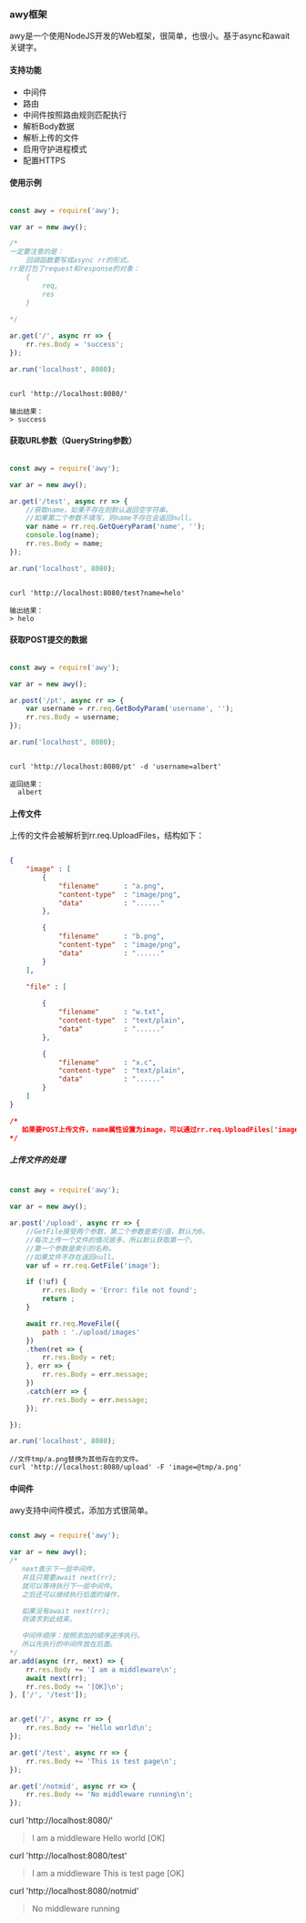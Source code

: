 ### awy框架

awy是一个使用NodeJS开发的Web框架，很简单，也很小。基于async和await关键字。

#### 支持功能
* 中间件
* 路由
* 中间件按照路由规则匹配执行
* 解析Body数据
* 解析上传的文件
* 启用守护进程模式
* 配置HTTPS


#### 使用示例

``` JavaScript

const awy = require('awy');

var ar = new awy();

/*
一定要注意的是：
    回调函数要写成async rr的形式。
rr是打包了request和response的对象：
    {
        req,
        res
    }
    
*/

ar.get('/', async rr => {
    rr.res.Body = 'success';        
});

ar.run('localhost', 8080);

```

```

curl 'http://localhost:8080/'

输出结果：
> success

```

#### 获取URL参数（QueryString参数）

``` JavaScript

const awy = require('awy');

var ar = new awy();

ar.get('/test', async rr => {
    //获取name，如果不存在则默认返回空字符串。
    //如果第二个参数不填写，则name不存在会返回null。
    var name = rr.req.GetQueryParam('name', '');
    console.log(name);
    rr.res.Body = name;
});

ar.run('localhost', 8080);

```

```

curl 'http://localhost:8080/test?name=helo'

输出结果：
> helo

```

#### 获取POST提交的数据

``` JavaScript

const awy = require('awy');

var ar = new awy();

ar.post('/pt', async rr => {
    var username = rr.req.GetBodyParam('username', '');
    rr.res.Body = username;
});

ar.run('localhost', 8080);

```

```

curl 'http://localhost:8080/pt' -d 'username=albert'

返回结果：
  albert

```

#### 上传文件

上传的文件会被解析到rr.req.UploadFiles，结构如下：

``` JSON

{
    "image" : [
        {
            "filename"      : "a.png",
            "content-type"  : "image/png",
            "data"          : "......"
        },

        {
            "filename"      : "b.png",
            "content-type"  : "image/png",
            "data"          : "......"
        }
    ],

    "file" : [
        
        {
            "filename"      : "w.txt",
            "content-type"  : "text/plain",
            "data"          : "......"
        },

        {
            "filename"      : "x.c",
            "content-type"  : "text/plain",
            "data"          : "......"
        }
    ]
}

/*
   如果要POST上传文件，name属性设置为image，可以通过rr.req.UploadFiles['image'][0]访问第一个文件。
*/

```

##### 上传文件的处理

``` JavaScript

const awy = require('awy');

var ar = new awy();

ar.post('/upload', async rr => {
    //GetFile接受两个参数，第二个参数是索引值，默认为0。
    //每次上传一个文件的情况居多，所以默认获取第一个。
    //第一个参数是索引的名称。
    //如果文件不存在返回null。
    var uf = rr.req.GetFile('image');

    if (!uf) {
        rr.res.Body = 'Error: file not found';
        return ;
    }

    await rr.req.MoveFile({
        path : './upload/images'
    })
    .then(ret => {
        rr.res.Body = ret;
    }, err => {
        rr.res.Body = err.message;
    })
    .catch(err => {
        rr.res.Body = err.message;
    });

});

ar.run('localhost', 8080);


```

```
//文件tmp/a.png替换为其他存在的文件。
curl 'http://localhost:8080/upload' -F 'image=@tmp/a.png'

```


#### 中间件

awy支持中间件模式，添加方式很简单。

``` JavaScript

const awy = require('awy');

var ar = new awy();
/*
   next表示下一层中间件，
   并且只需要await next(rr);
   就可以等待执行下一层中间件。
   之后还可以继续执行后面的操作，

   如果没有await next(rr);
   则请求到此结束。

   中间件顺序：按照添加的顺序逆序执行。
   所以先执行的中间件放在后面。
*/
ar.add(async (rr, next) => {
    rr.res.Body += 'I am a middleware\n';
    await next(rr);
    rr.res.Body += '[OK]\n';
}, ['/', '/test']);


ar.get('/', async rr => {
    rr.res.Body += 'Hello world\n'; 
});

ar.get('/test', async rr => {
    rr.res.Body += 'This is test page\n';
});

ar.get('/notmid', async rr => {
    rr.res.Body += 'No middleware running\n';
});

```


curl 'http://localhost:8080/'

>I am a middleware
>Hello world
>[OK]


curl 'http://localhost:8080/test'

>I am a middleware
>This is test page
>[OK]


curl 'http://localhost:8080/notmid'

>No middleware running


